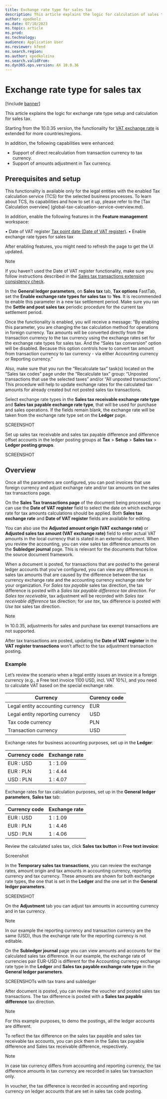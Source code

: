 ```yaml
---
title: Exchange rate type for sales tax
description: This article explains the logic for calculation of sales tax on the special exchange rate.
author: epodkolz
ms.date: 07/10/2023
ms.topic: article
ms.prod: 
ms.technology: 
audience: Application User
ms.reviewer: kfend
ms.search.region: 
ms.author: epodkolzina
ms.search.validFrom: 
ms.dyn365.ops.version: AX 10.0.36
---
```


# Exchange rate type for sales tax

[!include [banner](../includes/banner.md)]

This article explains the logic for exchange rate type setup and calculation for sales tax.

Starting from the 10.0.35 version, the functionality for [VAT exchange rate](emea-vat-exchange-rate.md) is extended for more countries/regions.

In addition, the following capabilities were enhanced:
 - Support of direct recalculation from transaction currency to tax currency.
 - Support of amounts adjustment in Tax currency.


## Prerequisites and setup

This functionality is available only for the legal entities with the enabled Tax calculation service (TCS) for the selected business processes. To learn about TCS, its capabilities and how to set it up, please refer to the [Tax Calculation overview] (global-tax-calcuation-service-overview.md).

In addition, enable the following features in the **Feature management** workspace:

•	Date of VAT register [Tax point date (Date of VAT register)](emea-tax-point-date.md).
•	Enable exchange rate types for sales tax

After enabling features, you might need to refresh the page to get the UI updated. 

> [!NOTE]
> If you haven’t used the Date of VAT register functionality, make sure you follow instructions described in the [Sales tax transactions extension consistency check](emea-tax-point-date.md#sales-tax-transactions-extension-consistency-check).
>

In the **General ledger parameters**, on **Sales tax** tab, **Tax options** FastTab, set the **Enable exchange rate types for sales tax** to **Yes**.
It is recommended to enable this parameter in a new tax settlement period. Make sure you ran the **Settle and post sales tax** periodic procedure for the current tax settlement period.

Once the functionality is enabled, you will receive a message: "By enabling this parameter, you are changing the tax calculation method for operations in foreign currency. Tax amounts will be converted directly from the transaction currency to the tax currency using the exchange rates set for the exchange rate types for sales tax. And the “Sales tax conversion” option will be disabled. Because this option controls how to convert tax amount from transaction currency to tax currency - via either Accounting currency or Reporting currency."

Also, make sure that you run the “Recalculate tax” task(s) located on the “Sales tax codes” page under the “Recalculate tax” group: “Unposted transactions that use the selected taxes” and/or “All unposted transactions”. This procedure will help to update exchange rates for the calculated tax amounts for already created but not posted sales tax transactions.

Select exchange rate types in the **Sales tax receivable exchange rate type** and **Sales tax payable exchange rate type**, that will be used for purchase and sales operations. If the fields remain blank, the exchange rate will be taken from the exchange rate type set on the **Ledger** page.

SCREENSHOT

Set up sales tax receivable and sales tax payable difference and difference offset accounts in the ledger posting groups at **Tax** > **Setup** > **Sales tax** > **Ledger posting groups**.

SCREENSHOT

## Overview

Once all the parameters are configured, you can post invoices that use foreign currency and adjust exchange rate and/or tax amounts on the sales tax transactions page. 

On the **Sales Tax transactions page** of the document being processed, you can use the **Date of VAT register** field to select the date on which exchange rate for tax amounts calculations should be applied.
Both **Sales tax exchange rate** and **Date of VAT register** fields are available for editing. 

You can also use the **Adjusted amount origin (VAT exchange rate)** or **Adjusted sales tax amount (VAT exchange rate)** field to enter actual VAT amounts in the local currency that is stated in an external document. When you review the accounting, you can view sales tax difference amounts on the **Subledger journal** page. 
This is relevant for the documents that follow the source document framework.

When a document is posted, for transactions that are posted to the general ledger accounts that you've configured, you can view any differences in sales tax amounts that are caused by the difference between the tax currency exchange rate and the accounting currency exchange rate for your organization.
For _Sales tax payable_ sales tax direction, the tax difference is posted with a _Sales tax payable difference tax direction_. For _Sales tax receivable_, tax adjustment will be recorded with _Sales tax receivable difference_ tax direction; for _use tax_, tax difference is posted with _Use tax_ sales tax direction.

> [!NOTE]
> In 10.0.35, adjustments for sales and purchase tax exempt transactions are not supported.
> 
> After tax transactions are posted, updating the **Date of VAT register** in the **VAT register transactions** won’t affect to the tax adjustment transaction posting.
> 

### Example

Let’s review the scenario when a legal entity issues an invoice in a foreign currency (e.g., a Free text invoice 1100 USD, incl. VAT 10%), and you need to calculate VAT based on the special exchange rate.
       
   | Currency  |Curency code |
|---|---|
| Legal entity accounting currency | EUR |
| Legal entity reporting currency | USD |
| Tax code currency | PLN |
| Transaction currency | USD |


Exchange rates for business accounting purposes, set up in the **Ledger**:

| Currency code |Exchange rate |
|---|---|
|EUR : USD| 1 : 1.09 |
|EUR : PLN| 1 : 4.44 |
|USD : PLN| 1 : 4.07 |

Exchange rates for tax calculation purposes, set up in the **General ledger parameters**, **Sales tax** tab:

| Currency code |Exchange rate |
|---|---|
|EUR : USD| 1 : 1.09 |
|EUR : PLN| 1 : 4.46 |
|USD : PLN| 1 : 4.06 |

Review the calculated sales tax, click **Sales tax button** in **Free text invoice**:

Screenshot

In the **Temporary sales tax transactions**, you can review the exchange rates, amount origin and tax amounts in accounting currency, reporting currency and tax currency. These amounts are shown for both exchange rate types, the one that is set in the **Ledger** and the one set in the **General ledger parameters**.

SCREENSHOT

On the **Adjustment** tab you can adjust tax amounts in accounting currency and in tax currency.

> [!NOTE]
> In our example the reporting currency and transaction currency are the same (USD), thus the exchange rate for the reporting currency is not editable.
> 

On the **Subledger journal** page you can view amounts and accounts for the calculated sales tax difference. In our example, the exchange rate of currencies pair EUR-USD is different for the Accounting currency exchange rate type in the **Ledger** and **Sales tax payable exchange rate type** in the **General ledger parameters**.

SCREENSHOTs with tax trans and subledger

After document is posted, you can review the voucher and posted sales tax transactions. The tax difference is posted with a **Sales tax payable difference** tax direction. 

> [!NOTE]
> For this example purposes, to demo the postings, all the ledger accounts are different.
> 
> To reflect the tax difference on the sales tax payable and sales tax receivable tax accounts, you can pick them in the Sales tax payable difference and  Sales tax receivable difference, respectively.
> 

> [!NOTE]
> In case tax currency differs from accounting and reporting currency, the tax difference amounts in tax currency are recorded in sales tax transaction only.
> 
> In voucher, the tax difference is recorded in accounting and reporting currency on ledger accounts that are set in sales tax code posting.
> 




